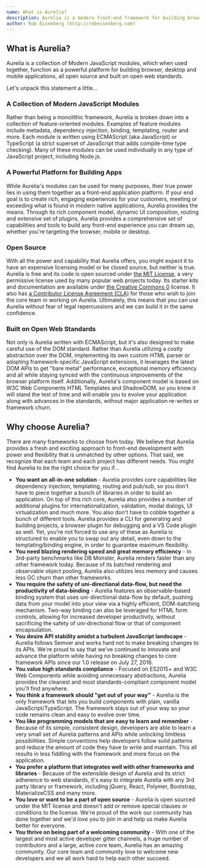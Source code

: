 ```yaml
---
name: What is Aurelia?
description: Aurelia is a modern front-end framework for building browser, mobile and desktop applications.
author: Rob Eisenberg (http://robeisenberg.com)
---
```

## What is Aurelia?

Aurelia is a collection of Modern JavaScript modules, which when used together, function as a powerful platform for building browser, desktop and mobile applications, all open source and built on open web standards.

Let's unpack this statement a little...

### A Collection of Modern JavaScript Modules

Rather than being a monolithic framework, Aurelia is broken down into a collection of feature-oriented modules. Examples of feature modules include metadata, dependency injection, binding, templating, router and more. Each module is written using ECMAScript (aka JavaScript) or TypeScript (a strict superset of JavaScript that adds compile-time type checking). Many of these modules can be used individually in any type of JavaScript project, including Node.js.

### A Powerful Platform for Building Apps

While Aurelia's modules can be used for many purposes, their true power lies in using them together as a front-end application platform. If your end goal is to create rich, engaging experiences for your customers, meeting or exceeding what is found in modern native applications, Aurelia provides the means. Through its rich component model, dynamic UI composition, routing and extensive set of plugins, Aurelia provides a comprehensive set of capabilities and tools to build any front-end experience you can dream up, whether you're targeting the browser, mobile or desktop.

### Open Source

With all the power and capability that Aurelia offers, you might expect it to have an expensive licensing model or be closed source, but neither is true. Aurelia is free and its code is open sourced under [the MIT License](http://opensource.org/licenses/MIT), a very permissive license used by many popular web projects today. Its starter kits and documentation are available under [the Creative Commons 0](http://creativecommons.org/publicdomain/zero/1.0/legalcode) license. It also has [a Contributor License Agreement (CLA)](https://github.com/durandalproject/about/blob/master/CLA.md) for those who wish to join the core team in working on Aurelia. Ultimately, this means that you can use Aurelia without fear of legal repercussions and we can build it in the same confidence.

### Built on Open Web Standards

Not only is Aurelia written with ECMAScript, but it's also designed to make careful use of the DOM standard. Rather than Aurelia utilizing a costly abstraction over the DOM, implementing its own custom HTML parser or adopting framework-specific JavaScript extensions, it leverages the latest DOM APIs to get "bare metal" performance, exceptional memory efficiency and all while staying synced with the continuous improvements of the browser platform itself. Additionally, Aurelia's component model is based on W3C Web Components HTML Templates and ShadowDOM, so you know it will stand the test of time and will enable you to evolve your application along with advances in the standards, without major application re-writes or framework churn.

## Why choose Aurelia?

There are many frameworks to choose from today. We believe that Aurelia provides a fresh and exciting approach to front-end development with power and flexibility that is unmatched by other options. That said, we recognize that each team and each project has different needs. You might find Aurelia to be the right choice for you if...

* **You want an all-in-one solution** - Aurelia provides core capabilities like dependency injection, templating, routing and pub/sub, so you don't have to piece together a bunch of libraries in order to build an application. On top of this rich core, Aurelia also provides a number of additional plugins for internationalization, validation, modal dialogs, UI virtualization and much more. You also don't have to cobble together a bunch of different tools. Aurelia provides a CLI for generating and building projects, a browser plugin for debugging and a VS Code plugin as well. Yet, you're not forced to use any of these as Aurelia is structured to enable you to swap out any detail, even down to the templating/binding engine, in order to guarantee maximum flexibility.
* **You need blazing rendering speed and great memory efficiency** - In 3rd-party benchmarks like DB Monster, Aurelia renders faster than any other framework today. Because of its batched rendering and observable object pooling, Aurelia also utilizes less memory and causes less GC churn than other frameworks.
* **You require the safety of uni-directional data-flow, but need the productivity of data-binding** - Aurelia features an observable-based binding system that uses uni-directional data-flow by default, pushing data from your model into your view via a highly efficient, DOM-batching mechanism. Two-way binding can also be leveraged for HTML form controls, allowing for increased developer productivity, without sacrificing the safety of uni-directional flow or that of component encapsulation.
* **You desire API stability amidst a turbulent JavaScript landscape** - Aurelia follows Semver and works hard not to make breaking changes to its APIs. We're proud to say that we've continued to innovate and advance the platform while having no breaking changes to core framework APIs since our 1.0 release on July 27, 2016.
* **You value high standards compliance** - Focused on ES2015+ and W3C Web Components while avoiding unnecessary abstractions, Aurelia provides the cleanest and most standards-compliant component model you'll find anywhere.
* **You think a framework should "get out of your way"** - Aurelia is the only framework that lets you build components with plain, vanilla JavaScript/TypeScript. The framework stays out of your way so your code remains clean and easy to evolve over time.
* **You like programming models that are easy to learn and remember** - Because of its simple, consistent design, developers are able to learn a very small set of Aurelia patterns and APIs while unlocking limitless possibilities. Simple conventions help developers follow solid patterns and reduce the amount of code they have to write and maintain. This all results in less fiddling with the framework and more focus on the application.
* **You prefer a platform that integrates well with other frameworks and libraries** - Because of the extensible design of Aurelia and its strict adherence to web standards, it's easy to integrate Aurelia with any 3rd party library or framework, including jQuery, React, Polymer, Bootstrap, MaterializeCSS and many more.
* **You love or want to be a part of open source** - Aurelia is open sourced under the MIT license and doesn't add or remove special clauses or conditions to the license. We're proud of the work our community has done together and we'd love you to join in and help us make Aurelia better for everyone.
* **You thrive on being part of a welcoming community** - With one of the largest and most active developer gitter channels, a huge number of contributors and a large, active core team, Aurelia has an amazing community. Our core team and community love to welcome new developers and we all work hard to help each other succeed.
